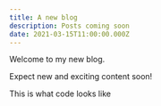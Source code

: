 ```yaml
---
title: A new blog
description: Posts coming soon
date: 2021-03-15T11:00:00.000Z
---
```


Welcome to my new blog.

Expect new and exciting content soon!

This is what code looks like

